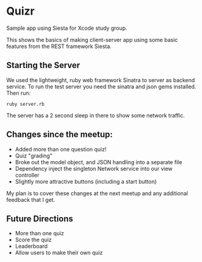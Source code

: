 # Quizr
Sample app using Siesta for Xcode study group.

This shows the basics of making client-server app using some basic features from the REST framework Siesta.

## Starting the Server
We used the lightweight, ruby web framework Sinatra to server as backend service.
To run the test server you need the sinatra and json gems installed.  Then run:

```
ruby server.rb
```
The server has a 2 second sleep in there to show some network traffic.


## Changes since the meetup:
- Added more than one question quiz!
- Quiz "grading"
- Broke out the model object, and JSON handling into a separate file 
- Dependency inject the singleton Network service into our view controller
- Slightly more attractive buttons (including a start button)

My plan is to cover these changes at the next meetup and any additional feedback that I get.

## Future Directions

- More than one quiz
- Score the quiz
- Leaderboard
- Allow users to make their own quiz
